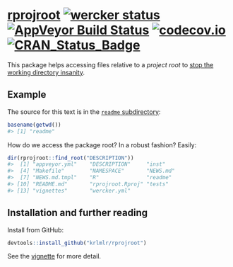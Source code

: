 <!-- README.md is generated from README.Rmd. Please edit that file -->
[rprojroot](https://krlmlr.github.io/rprojroot) [![wercker status](https://app.wercker.com/status/c4dfa136cd78514514e259cc388e880c/s/master "wercker status")](https://app.wercker.com/project/bykey/c4dfa136cd78514514e259cc388e880c) [![AppVeyor Build Status](https://ci.appveyor.com/api/projects/status/github/krlmlr/rprojroot?branch=master&svg=true)](https://ci.appveyor.com/project/krlmlr/rprojroot) [![codecov.io](https://codecov.io/github/krlmlr/rprojroot/coverage.svg?branch=master)](https://codecov.io/github/krlmlr/rprojroot?branch=master) [![CRAN\_Status\_Badge](http://www.r-pkg.org/badges/version/rprojroot)](https://cran.r-project.org/package=rprojroot)
======================================================================================================================================================================================================================================================================================================================================================================================================================================================================================================================================================================================================================================================================================

This package helps accessing files relative to a *project root* to [stop the working directory insanity](https://gist.github.com/jennybc/362f52446fe1ebc4c49f).

Example
-------

The source for this text is in the [`readme` subdirectory](https://github.com/krlmlr/rprojroot/tree/master/readme):

``` r
basename(getwd())
#> [1] "readme"
```

How do we access the package root? In a robust fashion? Easily:

``` r
dir(rprojroot::find_root("DESCRIPTION"))
#>  [1] "appveyor.yml"    "DESCRIPTION"     "inst"           
#>  [4] "Makefile"        "NAMESPACE"       "NEWS.md"        
#>  [7] "NEWS.md.tmpl"    "R"               "readme"         
#> [10] "README.md"       "rprojroot.Rproj" "tests"          
#> [13] "vignettes"       "wercker.yml"
```

Installation and further reading
--------------------------------

Install from GitHub:

``` r
devtools::install_github("krlmlr/rprojroot")
```

See the [vignette](http://krlmlr.github.io/rprojroot/vignettes/rprojroot.html) for more detail.
